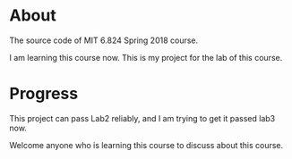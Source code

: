 # About
The source code of MIT 6.824 Spring 2018 course.

I am learning this course now. This is my project for the lab of this course.

# Progress
This project can pass Lab2 reliably, and I am trying to get it passed lab3 now.

Welcome anyone who is learning this course to discuss about this course.
